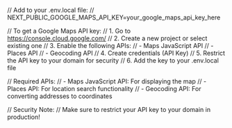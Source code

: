 // Add to your .env.local file:
// NEXT_PUBLIC_GOOGLE_MAPS_API_KEY=your_google_maps_api_key_here

// To get a Google Maps API key:
// 1. Go to https://console.cloud.google.com/
// 2. Create a new project or select existing one
// 3. Enable the following APIs:
//    - Maps JavaScript API
//    - Places API
//    - Geocoding API
// 4. Create credentials (API Key)
// 5. Restrict the API key to your domain for security
// 6. Add the key to your .env.local file

// Required APIs:
// - Maps JavaScript API: For displaying the map
// - Places API: For location search functionality
// - Geocoding API: For converting addresses to coordinates

// Security Note:
// Make sure to restrict your API key to your domain in production!
